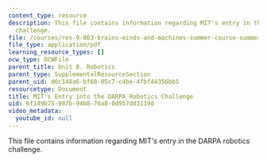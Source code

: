 ```yaml
---
content_type: resource
description: This file contains information regarding MIT's entry in the DARPA robotics
  challenge.
file: /courses/res-9-003-brains-minds-and-machines-summer-course-summer-2015/6f149b75987b94b876a80d957dd3119d_MITRES_9_003SUM15_Lec8-1.pdf
file_type: application/pdf
learning_resource_types: []
ocw_type: OCWFile
parent_title: Unit 8. Robotics
parent_type: SupplementalResourceSection
parent_uid: d0c148a6-bf68-05c7-c4be-4fbf44356bb5
resourcetype: Document
title: MIT's Entry into the DARPA Robotics Challenge
uid: 6f149b75-987b-94b8-76a8-0d957dd3119d
video_metadata:
  youtube_id: null
---
```

This file contains information regarding MIT's entry in the DARPA robotics challenge.